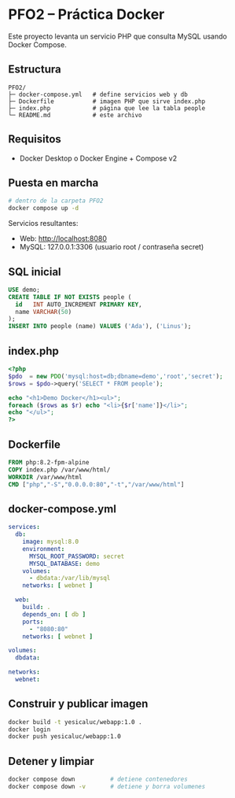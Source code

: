 # PFO2 – Práctica Docker

Este proyecto levanta un servicio PHP que consulta MySQL usando Docker Compose.

## Estructura

```
PFO2/
├─ docker-compose.yml   # define servicios web y db
├─ Dockerfile           # imagen PHP que sirve index.php
├─ index.php            # página que lee la tabla people
└─ README.md            # este archivo
```

## Requisitos

* Docker Desktop o Docker Engine + Compose v2

## Puesta en marcha

```bash
# dentro de la carpeta PFO2
docker compose up -d
```

Servicios resultantes:

* Web: [http://localhost:8080](http://localhost:8080)
* MySQL: 127.0.0.1:3306  (usuario root / contraseña secret)

## SQL inicial

```sql
USE demo;
CREATE TABLE IF NOT EXISTS people (
  id   INT AUTO_INCREMENT PRIMARY KEY,
  name VARCHAR(50)
);
INSERT INTO people (name) VALUES ('Ada'), ('Linus');
```

## index.php

```php
<?php
$pdo  = new PDO('mysql:host=db;dbname=demo','root','secret');
$rows = $pdo->query('SELECT * FROM people');

echo "<h1>Demo Docker</h1><ul>";
foreach ($rows as $r) echo "<li>{$r['name']}</li>";
echo "</ul>";
?>
```

## Dockerfile

```dockerfile
FROM php:8.2-fpm-alpine
COPY index.php /var/www/html/
WORKDIR /var/www/html
CMD ["php","-S","0.0.0.0:80","-t","/var/www/html"]
```

## docker-compose.yml

```yaml
services:
  db:
    image: mysql:8.0
    environment:
      MYSQL_ROOT_PASSWORD: secret
      MYSQL_DATABASE: demo
    volumes:
      - dbdata:/var/lib/mysql
    networks: [ webnet ]

  web:
    build: .
    depends_on: [ db ]
    ports:
      - "8080:80"
    networks: [ webnet ]

volumes:
  dbdata:

networks:
  webnet:
```

## Construir y publicar imagen

```bash
docker build -t yesicaluc/webapp:1.0 .
docker login
docker push yesicaluc/webapp:1.0
```

## Detener y limpiar

```bash
docker compose down          # detiene contenedores
docker compose down -v       # detiene y borra volumenes
```
